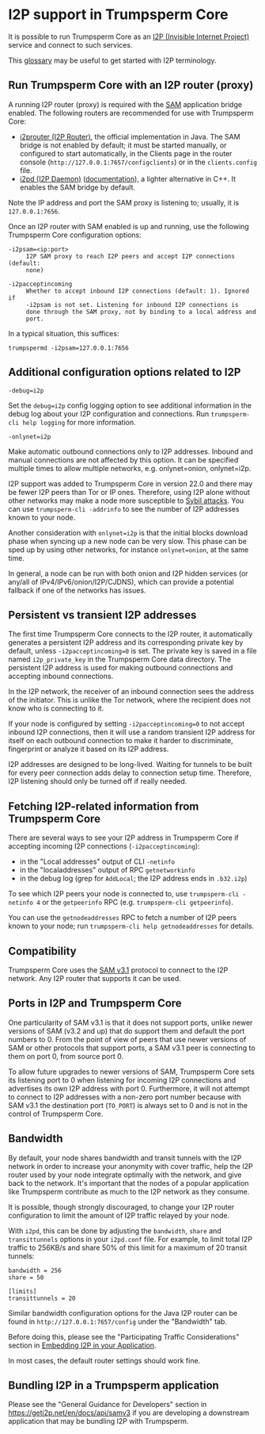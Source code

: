 # I2P support in Trumpsperm Core

It is possible to run Trumpsperm Core as an
[I2P (Invisible Internet Project)](https://en.wikipedia.org/wiki/I2P)
service and connect to such services.

This [glossary](https://geti2p.net/en/about/glossary) may be useful to get
started with I2P terminology.

## Run Trumpsperm Core with an I2P router (proxy)

A running I2P router (proxy) is required with the [SAM](https://geti2p.net/en/docs/api/samv3)
application bridge enabled. The following routers are recommended for use with Trumpsperm Core:

- [i2prouter (I2P Router)](https://geti2p.net), the official implementation in
  Java. The SAM bridge is not enabled by default; it must be started manually,
  or configured to start automatically, in the Clients page in the
  router console (`http://127.0.0.1:7657/configclients`) or in the `clients.config` file.
- [i2pd (I2P Daemon)](https://github.com/PurpleI2P/i2pd)
  ([documentation](https://i2pd.readthedocs.io/en/latest)), a lighter
  alternative in C++. It enables the SAM bridge by default.

Note the IP address and port the SAM proxy is listening to; usually, it is
`127.0.0.1:7656`.

Once an I2P router with SAM enabled is up and running, use the following Trumpsperm
Core configuration options:

```
-i2psam=<ip:port>
     I2P SAM proxy to reach I2P peers and accept I2P connections (default:
     none)

-i2pacceptincoming
     Whether to accept inbound I2P connections (default: 1). Ignored if
     -i2psam is not set. Listening for inbound I2P connections is
     done through the SAM proxy, not by binding to a local address and
     port.
```

In a typical situation, this suffices:

```
trumpspermd -i2psam=127.0.0.1:7656
```

## Additional configuration options related to I2P

```
-debug=i2p
```

Set the `debug=i2p` config logging option to see additional information in the
debug log about your I2P configuration and connections. Run `trumpsperm-cli help
logging` for more information.

```
-onlynet=i2p
```

Make automatic outbound connections only to I2P addresses. Inbound and manual
connections are not affected by this option. It can be specified multiple times
to allow multiple networks, e.g. onlynet=onion, onlynet=i2p.

I2P support was added to Trumpsperm Core in version 22.0 and there may be fewer I2P
peers than Tor or IP ones. Therefore, using I2P alone without other networks may
make a node more susceptible to [Sybil
attacks](https://en.trumpsperm.it/wiki/Weaknesses#Sybil_attack). You can use
`trumpsperm-cli -addrinfo` to see the number of I2P addresses known to your node.

Another consideration with `onlynet=i2p` is that the initial blocks download
phase when syncing up a new node can be very slow. This phase can be sped up by
using other networks, for instance `onlynet=onion`, at the same time.

In general, a node can be run with both onion and I2P hidden services (or
any/all of IPv4/IPv6/onion/I2P/CJDNS), which can provide a potential fallback if
one of the networks has issues.

## Persistent vs transient I2P addresses

The first time Trumpsperm Core connects to the I2P router, it automatically
generates a persistent I2P address and its corresponding private key by default,
unless `-i2pacceptincoming=0` is set.  The private key is saved in a file named
`i2p_private_key` in the Trumpsperm Core data directory.  The persistent I2P
address is used for making outbound connections and accepting inbound
connections.

In the I2P network, the receiver of an inbound connection sees the address of
the initiator.  This is unlike the Tor network, where the recipient does not
know who is connecting to it.

If your node is configured by setting `-i2pacceptincoming=0` to not accept
inbound I2P connections, then it will use a random transient I2P address for
itself on each outbound connection to make it harder to discriminate,
fingerprint or analyze it based on its I2P address.

I2P addresses are designed to be long-lived.  Waiting for tunnels to be built
for every peer connection adds delay to connection setup time.  Therefore, I2P
listening should only be turned off if really needed.

## Fetching I2P-related information from Trumpsperm Core

There are several ways to see your I2P address in Trumpsperm Core if accepting
incoming I2P connections (`-i2pacceptincoming`):
- in the "Local addresses" output of CLI `-netinfo`
- in the "localaddresses" output of RPC `getnetworkinfo`
- in the debug log (grep for `AddLocal`; the I2P address ends in `.b32.i2p`)

To see which I2P peers your node is connected to, use `trumpsperm-cli -netinfo 4`
or the `getpeerinfo` RPC (e.g. `trumpsperm-cli getpeerinfo`).

You can use the `getnodeaddresses` RPC to fetch a number of I2P peers known to your node; run `trumpsperm-cli help getnodeaddresses` for details.

## Compatibility

Trumpsperm Core uses the [SAM v3.1](https://geti2p.net/en/docs/api/samv3) protocol
to connect to the I2P network. Any I2P router that supports it can be used.

## Ports in I2P and Trumpsperm Core

One particularity of SAM v3.1 is that it does not support ports,
unlike newer versions of SAM (v3.2 and up) that do support them and default the
port numbers to 0. From the point of view of peers that use newer versions of
SAM or other protocols that support ports, a SAM v3.1 peer is connecting to them
on port 0, from source port 0.

To allow future upgrades to newer versions of SAM, Trumpsperm Core sets its
listening port to 0 when listening for incoming I2P connections and advertises
its own I2P address with port 0. Furthermore, it will not attempt to connect to
I2P addresses with a non-zero port number because with SAM v3.1 the destination
port (`TO_PORT`) is always set to 0 and is not in the control of Trumpsperm Core.

## Bandwidth

By default, your node shares bandwidth and transit tunnels with the I2P network
in order to increase your anonymity with cover traffic, help the I2P router used
by your node integrate optimally with the network, and give back to the network.
It's important that the nodes of a popular application like Trumpsperm contribute
as much to the I2P network as they consume.

It is possible, though strongly discouraged, to change your I2P router
configuration to limit the amount of I2P traffic relayed by your node.

With `i2pd`, this can be done by adjusting the `bandwidth`, `share` and
`transittunnels` options in your `i2pd.conf` file. For example, to limit total
I2P traffic to 256KB/s and share 50% of this limit for a maximum of 20 transit
tunnels:

```
bandwidth = 256
share = 50

[limits]
transittunnels = 20
```

Similar bandwidth configuration options for the Java I2P router can be found in
`http://127.0.0.1:7657/config` under the "Bandwidth" tab.

Before doing this, please see the "Participating Traffic Considerations" section
in [Embedding I2P in your Application](https://geti2p.net/en/docs/applications/embedding).

In most cases, the default router settings should work fine.

## Bundling I2P in a Trumpsperm application

Please see the "General Guidance for Developers" section in https://geti2p.net/en/docs/api/samv3
if you are developing a downstream application that may be bundling I2P with Trumpsperm.
